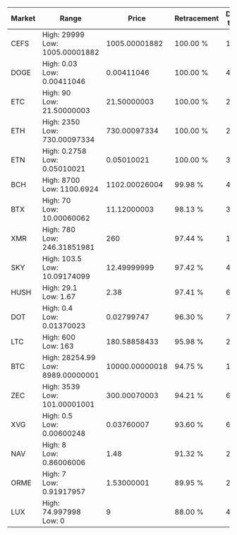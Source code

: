 | Market | Range | Price| Retracement | Doubles to 50% |
| --- | --- | --- | --- | --- |
| CEFS | High: 29999<br />Low: 1005.00001882 | 1005.00001882 | 100.00 % | 15.42 |
| DOGE | High: 0.03<br />Low: 0.00411046 | 0.00411046 | 100.00 % | 4.15 |
| ETC | High: 90<br />Low: 21.50000003 | 21.50000003 | 100.00 % | 2.59 |
| ETH | High: 2350<br />Low: 730.00097334 | 730.00097334 | 100.00 % | 2.11 |
| ETN | High: 0.2758<br />Low: 0.05010021 | 0.05010021 | 100.00 % | 3.25 |
| BCH | High: 8700<br />Low: 1100.6924 | 1102.00026004 | 99.98 % | 4.45 |
| BTX | High: 70<br />Low: 10.00060062 | 11.12000003 | 98.13 % | 3.60 |
| XMR | High: 780<br />Low: 246.31851981 | 260 | 97.44 % | 1.97 |
| SKY | High: 103.5<br />Low: 10.09174099 | 12.49999999 | 97.42 % | 4.54 |
| HUSH | High: 29.1<br />Low: 1.67 | 2.38 | 97.41 % | 6.46 |
| DOT | High: 0.4<br />Low: 0.01370023 | 0.02799747 | 96.30 % | 7.39 |
| LTC | High: 600<br />Low: 163 | 180.58858433 | 95.98 % | 2.11 |
| BTC | High: 28254.99<br />Low: 8989.00000001 | 10000.00000018 | 94.75 % | 1.86 |
| ZEC | High: 3539<br />Low: 101.00001001 | 300.00070003 | 94.21 % | 6.07 |
| XVG | High: 0.5<br />Low: 0.00600248 | 0.03760007 | 93.60 % | 6.73 |
| NAV | High: 8<br />Low: 0.86006006 | 1.48 | 91.32 % | 2.99 |
| ORME | High: 7<br />Low: 0.91917957 | 1.53000001 | 89.95 % | 2.59 |
| LUX | High: 74.997998<br />Low: 0 | 9 | 88.00 % | 4.17 |
